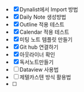 
- [x] Dynalist에서 Import 방법
- [x] Daily Note 생성방법
- [x] Outline 적용 테스트
- [x] Calendar 적용 테스트
- [x] 미팅 노트 템플릿 만들기 
- [x] Git hub 연결하기
- [x] 아웃라이너 확인
- [x] 독서노트만들기
- [ ] Dataview 사용법
- [ ] 제텔카스텐 방식 활용법
- [ ] 